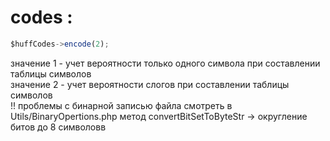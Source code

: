 # codes : 
```javascript
$huffCodes->encode(2);
```
значение 1 - учет вероятности только одного символа при составлении таблицы символов
<br/>
значение 2 - учет вероятности слогов при составлении таблицы символов
<br/> 
!! проблемы с бинарной записью файла смотреть в Utils/BinaryOpertions.php метод convertBitSetToByteStr -> округление битов до 8 символовв

